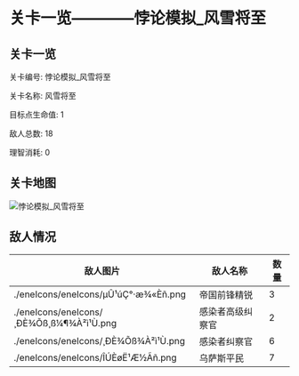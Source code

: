 # 关卡一览————悖论模拟_风雪将至


## 关卡一览

关卡编号: 悖论模拟_风雪将至

关卡名称: 风雪将至

目标点生命值: 1

敌人总数: 18

理智消耗: 0


## 关卡地图
![悖论模拟_风雪将至](./oprMap/悖论模拟_风雪将至.png)

## 敌人情况

| 敌人图片 | 敌人名称 | 数量  |
|---------|-----|-----|
| ./eneIcons/eneIcons/µÛ¹úÇ°·æ¾«Èñ.png| 帝国前锋精锐  |   3  |
| ./eneIcons/eneIcons/¸ÐÈ¾Õß¸ß¼¶¾À²ì¹Ù.png| 感染者高级纠察官  |   2  |
| ./eneIcons/eneIcons/¸ÐÈ¾Õß¾À²ì¹Ù.png| 感染者纠察官  |   6  |
| ./eneIcons/eneIcons/ÎÚÈøË¹Æ½Ãñ.png| 乌萨斯平民  |   7  |
